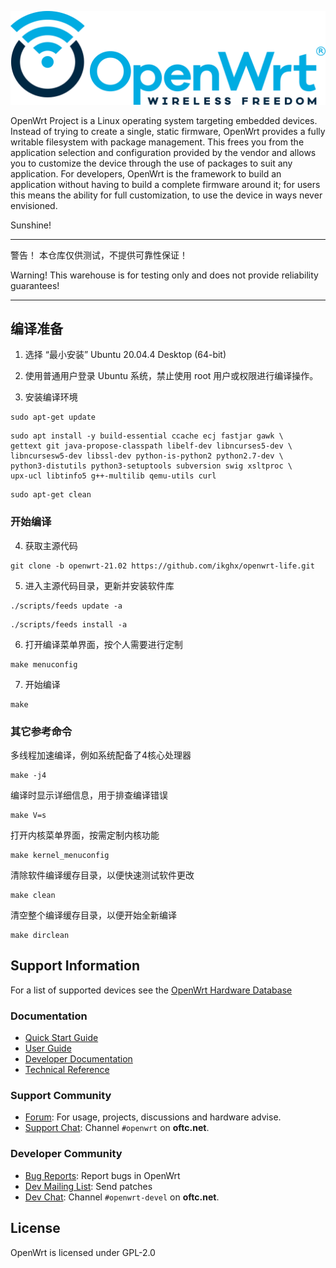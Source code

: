 ![OpenWrt logo](include/logo.png)

OpenWrt Project is a Linux operating system targeting embedded devices. Instead
of trying to create a single, static firmware, OpenWrt provides a fully
writable filesystem with package management. This frees you from the
application selection and configuration provided by the vendor and allows you
to customize the device through the use of packages to suit any application.
For developers, OpenWrt is the framework to build an application without having
to build a complete firmware around it; for users this means the ability for
full customization, to use the device in ways never envisioned.

Sunshine!

 -------------------------------------------------------------------------------

警告！
本仓库仅供测试，不提供可靠性保证！

Warning!
This warehouse is for testing only and does not provide reliability guarantees!

 -------------------------------------------------------------------------------
 
## 编译准备

1. 选择 “最小安装” Ubuntu 20.04.4 Desktop (64-bit)

2. 使用普通用户登录 Ubuntu 系统，禁止使用 root 用户或权限进行编译操作。

3. 安装编译环境

```
sudo apt-get update
```

```
sudo apt install -y build-essential ccache ecj fastjar gawk \
gettext git java-propose-classpath libelf-dev libncurses5-dev \
libncursesw5-dev libssl-dev python-is-python2 python2.7-dev \
python3-distutils python3-setuptools subversion swig xsltproc \
upx-ucl libtinfo5 g++-multilib qemu-utils curl
```

```
sudo apt-get clean
```

### 开始编译

4. 获取主源代码

```
git clone -b openwrt-21.02 https://github.com/ikghx/openwrt-life.git
```

5. 进入主源代码目录，更新并安装软件库

```
./scripts/feeds update -a
```

```
./scripts/feeds install -a
```

6. 打开编译菜单界面，按个人需要进行定制

```
make menuconfig
```

7. 开始编译

```
make
```

### 其它参考命令

多线程加速编译，例如系统配备了4核心处理器

```
make -j4
```

编译时显示详细信息，用于排查编译错误

```
make V=s
```

打开内核菜单界面，按需定制内核功能

```
make kernel_menuconfig
```

清除软件编译缓存目录，以便快速测试软件更改

```
make clean
```

清空整个编译缓存目录，以便开始全新编译

```
make dirclean
```

## Support Information

For a list of supported devices see the [OpenWrt Hardware Database](https://openwrt.org/supported_devices)

### Documentation

* [Quick Start Guide](https://openwrt.org/docs/guide-quick-start/start)
* [User Guide](https://openwrt.org/docs/guide-user/start)
* [Developer Documentation](https://openwrt.org/docs/guide-developer/start)
* [Technical Reference](https://openwrt.org/docs/techref/start)

### Support Community

* [Forum](https://forum.openwrt.org): For usage, projects, discussions and hardware advise.
* [Support Chat](https://webchat.oftc.net/#openwrt): Channel `#openwrt` on **oftc.net**.

### Developer Community

* [Bug Reports](https://bugs.openwrt.org): Report bugs in OpenWrt
* [Dev Mailing List](https://lists.openwrt.org/mailman/listinfo/openwrt-devel): Send patches
* [Dev Chat](https://webchat.oftc.net/#openwrt-devel): Channel `#openwrt-devel` on **oftc.net**.

## License

OpenWrt is licensed under GPL-2.0
